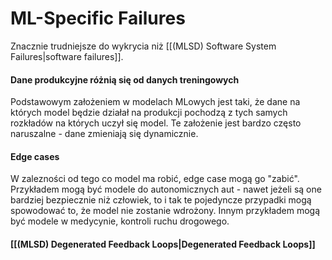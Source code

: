 # ML-Specific Failures
Znacznie trudniejsze do wykrycia niż [[(MLSD) Software System Failures|software failures]].

#### Dane produkcyjne różnią się od danych treningowych
Podstawowym założeniem w modelach MLowych jest taki, że dane na których model będzie działał na produkcji pochodzą z tych samych rozkładów na których uczył się model. 
Te założenie jest bardzo często naruszalne - dane zmieniają się dynamicznie.

#### Edge cases
W zalezności od tego co model ma robić, edge case mogą go "zabić". Przykładem mogą być modele do autonomicznych aut - nawet jeżeli są one bardziej bezpiecznie niż człowiek, to i tak te pojedyncze przypadki mogą spowodować to, że model nie zostanie wdrożony.
Innym przykładem mogą być modele w medycynie, kontroli ruchu drogowego.

#### [[(MLSD) Degenerated Feedback Loops|Degenerated Feedback Loops]]